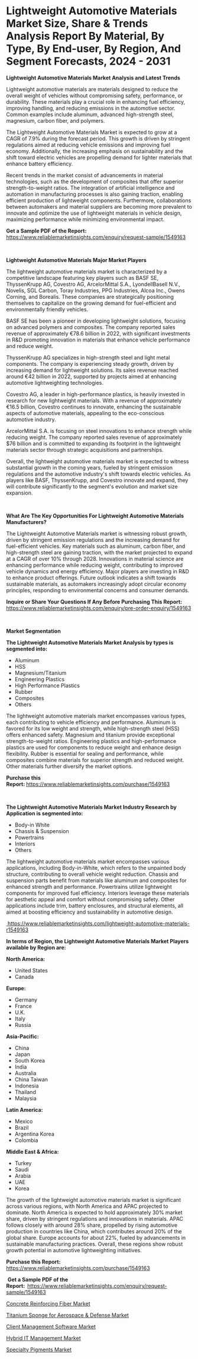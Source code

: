 <p><h1>Lightweight Automotive Materials Market Size, Share & Trends Analysis Report By Material, By Type, By End-user, By Region, And Segment Forecasts, 2024 - 2031</h1></p><p><strong>Lightweight Automotive Materials Market Analysis and Latest Trends</strong></p>
<p><p>Lightweight automotive materials are materials designed to reduce the overall weight of vehicles without compromising safety, performance, or durability. These materials play a crucial role in enhancing fuel efficiency, improving handling, and reducing emissions in the automotive sector. Common examples include aluminum, advanced high-strength steel, magnesium, carbon fiber, and polymers.</p><p>The Lightweight Automotive Materials Market is expected to grow at a CAGR of 7.9% during the forecast period. This growth is driven by stringent regulations aimed at reducing vehicle emissions and improving fuel economy. Additionally, the increasing emphasis on sustainability and the shift toward electric vehicles are propelling demand for lighter materials that enhance battery efficiency.</p><p>Recent trends in the market consist of advancements in material technologies, such as the development of composites that offer superior strength-to-weight ratios. The integration of artificial intelligence and automation in manufacturing processes is also gaining traction, enabling efficient production of lightweight components. Furthermore, collaborations between automakers and material suppliers are becoming more prevalent to innovate and optimize the use of lightweight materials in vehicle design, maximizing performance while minimizing environmental impact.</p></p>
<p><strong>Get a Sample PDF of the Report:&nbsp;</strong> <a href="https://www.reliablemarketinsights.com/enquiry/request-sample/1549163?utm_campaign=1197&utm_medium=2&utm_source=Github&utm_content=ia&utm_term=14112024&utm_id=lightweight-automotive-materials">https://www.reliablemarketinsights.com/enquiry/request-sample/1549163</a></p>
<p>&nbsp;</p>
<p><strong>Lightweight Automotive Materials Major Market Players</strong></p>
<p><p>The lightweight automotive materials market is characterized by a competitive landscape featuring key players such as BASF SE, ThyssenKrupp AG, Covestro AG, ArcelorMittal S.A., LyondellBasell N.V., Novelis, SGL Carbon, Toray Industries, PPG Industries, Alcoa Inc., Owens Corning, and Borealis. These companies are strategically positioning themselves to capitalize on the growing demand for fuel-efficient and environmentally friendly vehicles.</p><p>BASF SE has been a pioneer in developing lightweight solutions, focusing on advanced polymers and composites. The company reported sales revenue of approximately €78.6 billion in 2022, with significant investments in R&D promoting innovation in materials that enhance vehicle performance and reduce weight.</p><p>ThyssenKrupp AG specializes in high-strength steel and light metal components. The company is experiencing steady growth, driven by increasing demand for lightweight solutions. Its sales revenue reached around €42 billion in 2022, supported by projects aimed at enhancing automotive lightweighting technologies.</p><p>Covestro AG, a leader in high-performance plastics, is heavily invested in research for new lightweight materials. With a revenue of approximately €16.5 billion, Covestro continues to innovate, enhancing the sustainable aspects of automotive materials, appealing to the eco-conscious automotive industry.</p><p>ArcelorMittal S.A. is focusing on steel innovations to enhance strength while reducing weight. The company reported sales revenue of approximately $76 billion and is committed to expanding its footprint in the lightweight materials sector through strategic acquisitions and partnerships.</p><p>Overall, the lightweight automotive materials market is expected to witness substantial growth in the coming years, fueled by stringent emission regulations and the automotive industry's shift towards electric vehicles. As players like BASF, ThyssenKrupp, and Covestro innovate and expand, they will contribute significantly to the segment's evolution and market size expansion.</p></p>
<p>&nbsp;</p>
<p><strong>What Are The Key Opportunities For Lightweight Automotive Materials Manufacturers?</strong></p>
<p><p>The Lightweight Automotive Materials market is witnessing robust growth, driven by stringent emission regulations and the increasing demand for fuel-efficient vehicles. Key materials such as aluminum, carbon fiber, and high-strength steel are gaining traction, with the market projected to expand at a CAGR of over 10% through 2028. Innovations in material science are enhancing performance while reducing weight, contributing to improved vehicle dynamics and energy efficiency. Major players are investing in R&D to enhance product offerings. Future outlook indicates a shift towards sustainable materials, as automakers increasingly adopt circular economy principles, responding to environmental concerns and consumer demands.</p></p>
<p><strong>Inquire or Share Your Questions If Any Before Purchasing This Report:</strong> <a href="https://www.reliablemarketinsights.com/enquiry/pre-order-enquiry/1549163?utm_campaign=1197&utm_medium=2&utm_source=Github&utm_content=ia&utm_term=14112024&utm_id=lightweight-automotive-materials">https://www.reliablemarketinsights.com/enquiry/pre-order-enquiry/1549163</a></p>
<p>&nbsp;</p>
<p><strong>Market Segmentation</strong></p>
<p><strong>The Lightweight Automotive Materials Market Analysis by types is segmented into:</strong></p>
<p><ul><li>Aluminum</li><li>HSS</li><li>Magnesium/Titanium</li><li>Engineering Plastics</li><li>High Performance Plastics</li><li>Rubber</li><li>Composites</li><li>Others</li></ul></p>
<p><p>The lightweight automotive materials market encompasses various types, each contributing to vehicle efficiency and performance. Aluminum is favored for its low weight and strength, while high-strength steel (HSS) offers enhanced safety. Magnesium and titanium provide exceptional strength-to-weight ratios. Engineering plastics and high-performance plastics are used for components to reduce weight and enhance design flexibility. Rubber is essential for sealing and performance, while composites combine materials for superior strength and reduced weight. Other materials further diversify the market options.</p></p>
<p><strong>Purchase this Report:&nbsp;</strong><a href="https://www.reliablemarketinsights.com/purchase/1549163?utm_campaign=1197&utm_medium=2&utm_source=Github&utm_content=ia&utm_term=14112024&utm_id=lightweight-automotive-materials">https://www.reliablemarketinsights.com/purchase/1549163</a></p>
<p>&nbsp;</p>
<p><strong>The Lightweight Automotive Materials Market Industry Research by Application is segmented into:</strong></p>
<p><ul><li>Body-in White</li><li>Chassis & Suspension</li><li>Powertrains</li><li>Interiors</li><li>Others</li></ul></p>
<p><p>The lightweight automotive materials market encompasses various applications, including Body-in-White, which refers to the unpainted body structure, contributing to overall vehicle weight reduction. Chassis and suspension parts benefit from materials like aluminum and composites for enhanced strength and performance. Powertrains utilize lightweight components for improved fuel efficiency. Interiors leverage these materials for aesthetic appeal and comfort without compromising safety. Other applications include trim, battery enclosures, and structural elements, all aimed at boosting efficiency and sustainability in automotive design.</p></p>
<p><a href="https://www.reliablemarketinsights.com/lightweight-automotive-materials-r1549163?utm_campaign=1197&utm_medium=2&utm_source=Github&utm_content=ia&utm_term=14112024&utm_id=lightweight-automotive-materials">&nbsp;https://www.reliablemarketinsights.com/lightweight-automotive-materials-r1549163</a></p>
<p><strong>In terms of Region, the Lightweight Automotive Materials Market Players available by Region are:</strong></p>
<p>
    <p> <strong> North America: </strong>
        <ul>
            <li>United States</li>
            <li>Canada</li>
        </ul>
        </p> 
    <p> <strong> Europe: </strong>
        <ul>
            <li>Germany</li>
            <li>France</li>
            <li>U.K.</li>
            <li>Italy</li>
            <li>Russia</li>
        </ul>
        </p> 
    <p> <strong> Asia-Pacific: </strong>
        <ul>
            <li>China</li>
            <li>Japan</li>
            <li>South Korea</li>
            <li>India</li>
            <li>Australia</li>
            <li>China Taiwan</li>
            <li>Indonesia</li>
            <li>Thailand</li>
            <li>Malaysia</li>
        </ul>
        </p> 
    <p> <strong> Latin America: </strong>
        <ul>
            <li>Mexico</li>
            <li>Brazil</li>
            <li>Argentina Korea</li>
            <li>Colombia</li>
        </ul>
        </p> 
    <p> <strong> Middle East & Africa: </strong>
        <ul>
            <li>Turkey</li>
            <li>Saudi</li>
            <li>Arabia</li>
            <li>UAE</li>
            <li>Korea</li>
        </ul>
    </p>
    </p>
<p><p>The growth of the lightweight automotive materials market is significant across various regions, with North America and APAC projected to dominate. North America is expected to hold approximately 30% market share, driven by stringent regulations and innovations in materials. APAC follows closely with around 28% share, propelled by rising automotive production in countries like China, which contributes around 20% of the global share. Europe accounts for about 22%, fueled by advancements in sustainable manufacturing practices. Overall, these regions show robust growth potential in automotive lightweighting initiatives.</p></p>
<p><strong>Purchase this Report: </strong><a href="https://www.reliablemarketinsights.com/purchase/1549163?utm_campaign=1197&utm_medium=2&utm_source=Github&utm_content=ia&utm_term=14112024&utm_id=lightweight-automotive-materials">https://www.reliablemarketinsights.com/purchase/1549163</a></p>
<p>&nbsp;<strong>Get a Sample PDF of the Report:&nbsp;&nbsp;</strong><a href="https://www.reliablemarketinsights.com/enquiry/request-sample/1549163?utm_campaign=1197&utm_medium=2&utm_source=Github&utm_content=ia&utm_term=14112024&utm_id=lightweight-automotive-materials">https://www.reliablemarketinsights.com/enquiry/request-sample/1549163</a></p>
<p><strong></strong></p>
<p><p><a href="https://www.linkedin.com/pulse/concrete-reinforcing-fiber-market-navigating-challenges-yajkc?utm_campaign=1197&utm_medium=2&utm_source=Github&utm_content=ia&utm_term=14112024&utm_id=lightweight-automotive-materials">Concrete Reinforcing Fiber Market</a></p><p><a href="https://www.linkedin.com/pulse/titanium-sponge-aerospace-defense-market-overview-forecast-n8jic?utm_campaign=1197&utm_medium=2&utm_source=Github&utm_content=ia&utm_term=14112024&utm_id=lightweight-automotive-materials">Titanium Sponge for Aerospace & Defense Market</a></p><p><a href="https://issuu.com/reportprime-2/docs/client-management-software-market-s_26b122c9c553b3?utm_campaign=1197&utm_medium=2&utm_source=Github&utm_content=ia&utm_term=14112024&utm_id=lightweight-automotive-materials">Client Management Software Market</a></p><p><a href="https://issuu.com/reportprime-2/docs/hybrid-it-management-market-size-20_68a58e6a1e3ba6?utm_campaign=1197&utm_medium=2&utm_source=Github&utm_content=ia&utm_term=14112024&utm_id=lightweight-automotive-materials">Hybrid IT Management Market</a></p><p><a href="https://github.com/prosalinda88/Market-Research-Report-List-6/blob/main/specialty-pigments-market.md?utm_campaign=1197&utm_medium=2&utm_source=Github&utm_content=ia&utm_term=14112024&utm_id=lightweight-automotive-materials">Specialty Pigments Market</a></p></p>